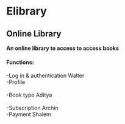 # Elibrary

## Online Library

<b>An online library to access to access books </b> 
#### Functions: 

-Log in & authentication Walter<br> 
-Profile<br>  
-Book type Aditya<br>    
-Subscription  Archin<br>
-Payment Shalem <br>

